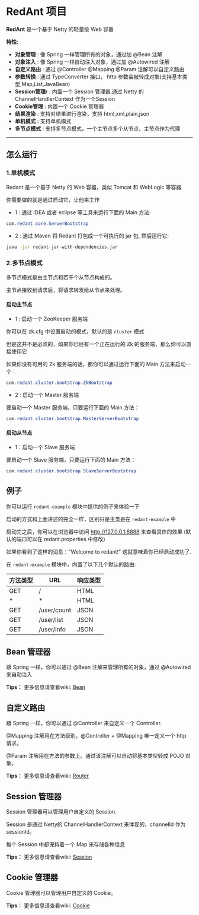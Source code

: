 # RedAnt 项目


**RedAnt** 是一个基于 Netty 的轻量级 Web 容器

 **特性:**
 
- **对象管理** : 像 Spring 一样管理所有的对象，通过加 @Bean 注解
- **对象注入** : 像 Spring 一样自动注入对象，通过加 @Autowired 注解
- **自定义路由**  : 通过 @Controller @Mapping @Param 注解可以自定义路由
- **参数转换**  : 通过 TypeConverter 接口， http 参数会被转成对象(支持基本类型,Map,List,JavaBean)
- **Session管理r**  : 内置一个 Session 管理器,通过 Netty 的 ChannelHandlerContext 作为一个Session
- **Cookie管理**  : 内置一个 Cookie 管理器
- **结果渲染**  : 支持对结果进行渲染，支持 html,xml,plain,json
- **单机模式**  : 支持单机模式
- **多节点模式**  : 支持多节点模式，一个主节点多个从节点，主节点作为代理

-------------------

## 怎么运行

### 1.单机模式

Redant 是一个基于 Netty 的 Web 容器，类似 Tomcat 和 WebLogic 等容器

你需要做的就是通过启动它，让他来工作 

- 1 : 通过 IDEA 或者 eclipse 等工具来运行下面的 Main 方法:

``` java
com.redant.core.ServerBootstrap
```

- 2 : 通过 Maven 将 Redant 打包成一个可执行的 jar 包, 然后运行它:

``` sh
java -jar redant-jar-with-dependencies.jar
```


### 2.多节点模式

多节点模式是由主节点和若干个从节点构成的。

主节点接收到请求后，将请求转发给从节点来处理。


#### 启动主节点

- 1 : 启动一个 ZooKeeper 服务端

你可以在 zk.cfg 中设置启动的模式，默认的是 `cluster` 模式

但是这并不是必须的，如果你已经有一个正在运行的 Zk 的服务端，那么你可以直接使用它

如果你没有可用的 Zk 服务端的话，那你可以通过运行下面的 Main 方法来启动一个：

``` java
com.redant.cluster.bootstrap.ZkBootstrap
```

- 2 : 启动一个 Master 服务端

要启动一个 Master 服务端，只要运行下面的 Main 方法：

``` java
com.redant.cluster.bootstrap.MasterServerBootstrap
```

#### 启动从节点

- 1：启动一个 Slave 服务端

要启动一个 Slave 服务端，只要运行下面的 Main 方法： 

``` java
com.redant.cluster.bootstrap.SlaveServerBootstrap
```

## 例子

你可以运行 `redant-example` 模块中提供的例子来体验一下

启动的方式和上面讲述的完全一样，区别只是主类是在 `redant-example` 中

启动完之后，你可以在浏览器中访问 http://127.0.0.1:8888 来查看具体的效果 (默认的端口可以在 redant.properties 中修改)

如果你看到了这样的消息："Welcome to redant!" 这就意味着你已经启动成功了. 

在 `redant-example` 模块中，内置了以下几个默认的路由:

| 方法类型           | URL                          | 响应类型                       |
| ----------------- | ---------------------------- | ----------------------------- |
| GET               | /                            | HTML                          |
| \*                | \*                           | HTML                          |
| GET               | /user/count                  | JSON                          |
| GET               | /user/list                   | JSON                          |
| GET               | /user/info                   | JSON                          |




## Bean 管理器

跟 Spring 一样，你可以通过 @Bean 注解来管理所有的对象，通过 @Autowired 来自动注入

**Tips：** 更多信息请查看wiki: [Bean][1]



## 自定义路由

跟 Spring 一样，你可以通过 @Controller 来自定义一个 Controller.
 
@Mapping 注解用在方法级别，@Controller + @Mapping 唯一定义一个 http 请求。

@Param 注解用在方法的参数上。通过该注解可以自动将基本类型转成 POJO 对象。

**Tips：** 更多信息请查看wiki: [Router][2]



## Session 管理器

Session 管理器可以管理用户自定义的 Session. 

Session 是通过 Netty的 ChannelHandlerContext 来体现的，channelId 作为 sessionId。
 
每个 Session 中都保持着一个 Map 来存储各种信息

**Tips：** 更多信息请查看wiki: [Session][3]



## Cookie 管理器

Cookie 管理器可以管理用户自定义的 Cookie。

**Tips：** 更多信息请查看wiki: [Cookie][4]




  [1]: https://github.com/all4you/redant/wiki/1:Bean
  [2]: https://github.com/all4you/redant/wiki/2:Router
  [3]: https://github.com/all4you/redant/wiki/3:Session
  [4]: https://github.com/all4you/redant/wiki/4:Cookie



